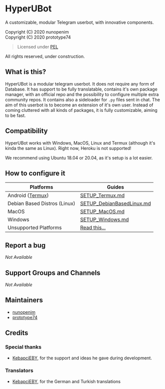 # HyperUBot

A customizable, modular Telegram userbot, with innovative components.

Copyright (C) 2020 nunopenim\
Copyright (C) 2020 prototype74

> Licensed under [PEL](https://github.com/nunopenim/HyperUBot/blob/master/LICENSE.md)

All rights reserved, under construction.

## What is this?

HyperUBot is a modular telegram userbot. It does not require any form of Database.
It has support to be fully translatable, contains it's own package manager,
with an official repo and the possibility to configure multiple extra community repos.
It contains also a sideloader for `.py` files sent in chat. The aim of this userbot is to become an extension of it's own user.
Instead of coming cluttered with all kinds of packages, it is fully customizable, aiming to be fast.

## Compatibility

HyperUBot works with Windows, MacOS, Linux and Termux (although it's kinda the same as Linux). Right now, Heroku is not supported!

We recommend using Ubuntu 18.04 or 20.04, as it's setup is a lot easier.

## How to configure it

| Platforms | Guides |
| - | - |
| Android ([Termux](https://play.google.com/store/apps/details?id=com.termux&hl=en)) | [SETUP_Termux.md](https://github.com/nunopenim/HyperUBot/blob/master/GUIDES/SETUP_Termux.md) |
| Debian Based Distros (Linux) | [SETUP_DebianBasedLinux.md](https://github.com/nunopenim/HyperUBot/blob/master/GUIDES/SETUP_DebianBasedLinux.md) |
| MacOS | [SETUP_MacOS.md](https://github.com/nunopenim/HyperUBot/blob/master/GUIDES/SETUP_MacOS.md) |
| Windows | [SETUP_Windows.md](https://github.com/nunopenim/HyperUBot/blob/master/GUIDES/SETUP_Windows.md) |
| Unsupported Platforms | [Read this...](https://github.com/nunopenim/HyperUBot/blob/master/GUIDES/SETUP_Unsupported.md) |

## Report a bug

*Not Available*

## Support Groups and Channels

*Not Available*

## Maintainers

- [nunopenim](https://github.com/nunopenim)
- [prototype74](https://github.com/prototype74)

## Credits

### Special thanks

- [KebapciEBY](https://github.com/KebapciEBY), for the support and ideas he gave during development.

### Translators

- [KebapciEBY](https://github.com/KebapciEBY), for the German and Turkish translations
